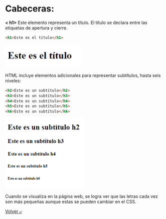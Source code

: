 # Cabeceras:

**< h1>** Este elemento representa un título. El título se declara entre las etiquetas de apertura y cierre.

```HTML
<h1>Este es el título</h1>
```

![título](../image/título.png)

HTML incluye elementos adicionales para representar subtítulos, hasta seis niveles:

```HTML
<h2>Este es un subtítulo</h2>
<h3>Este es un subtítulo</h3>
<h4>Este es un subtítulo</h4>
<h5>Este es un subtítulo</h5>
<h6>Este es un subtítulo</h6>
```
![cabeceras](../image/cabeceras.png)

Cuando se visualiza en la página web, se logra ver que las letras cada vez son más pequeñas aunque estas se pueden cambiar en el CSS.

[Volver &ldca;](../README.md)
